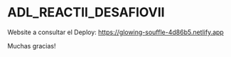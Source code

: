 # ADL_REACTII_DESAFIOVII
Website a consultar el Deploy:
https://glowing-souffle-4d86b5.netlify.app

Muchas gracias!